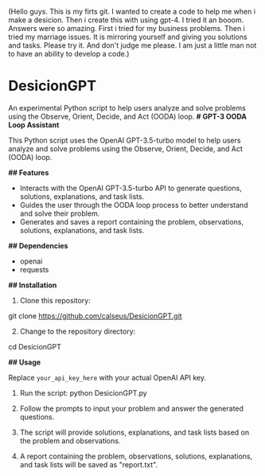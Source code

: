 (Hello guys. This is my firts git. I wanted to create a code to help me when i make a desicion. Then i create this with using gpt-4. I tried it an booom. Answers were so amazing. First i tried for my business problems. Then i tried my marriage issues. It is mirroring yourself and giving you solutions and tasks. Please try it. And don't judge me please. I am just a little man not to have an ability to develop a code.)

# DesicionGPT
An experimental Python script to help users analyze and solve problems using the Observe, Orient, Decide, and Act (OODA) loop. 
**# GPT-3 OODA Loop Assistant**

This Python script uses the OpenAI GPT-3.5-turbo model to help users analyze and solve problems using the Observe, Orient, Decide, and Act (OODA) loop.

**## Features**

- Interacts with the OpenAI GPT-3.5-turbo API to generate questions, solutions, explanations, and task lists.
- Guides the user through the OODA loop process to better understand and solve their problem.
- Generates and saves a report containing the problem, observations, solutions, explanations, and task lists.

**## Dependencies**

- openai
- requests

**## Installation**

1. Clone this repository:

git clone https://github.com/calseus/DesicionGPT.git

2. Change to the repository directory:

cd DesicionGPT

**## Usage**

Replace `your_api_key_here` with your actual OpenAI API key.

1. Run the script:
python DesicionGPT.py

2. Follow the prompts to input your problem and answer the generated questions.

3. The script will provide solutions, explanations, and task lists based on the problem and observations.

4. A report containing the problem, observations, solutions, explanations, and task lists will be saved as "report.txt".

